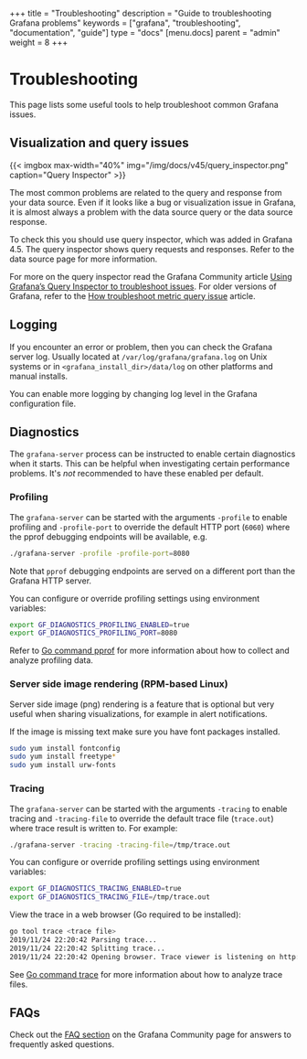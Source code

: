 +++
title = "Troubleshooting"
description = "Guide to troubleshooting Grafana problems"
keywords = ["grafana", "troubleshooting", "documentation", "guide"]
type = "docs"
[menu.docs]
parent = "admin"
weight = 8
+++


# Troubleshooting

This page lists some useful tools to help troubleshoot common Grafana issues.

## Visualization and query issues

{{< imgbox max-width="40%" img="/img/docs/v45/query_inspector.png" caption="Query Inspector" >}}

The most common problems are related to the query and response from your data source. Even if it looks
like a bug or visualization issue in Grafana, it is almost always a problem with the data source query or
the data source response.

To check this you should use query inspector, which was added in Grafana 4.5. The query inspector shows query requests and responses. Refer to the data source page for more information.

For more on the query inspector read the Grafana Community article [Using Grafana’s Query Inspector to troubleshoot issues](https://community.grafana.com/t/using-grafanas-query-inspector-to-troubleshoot-issues/2630). For older versions of Grafana, refer to the [How troubleshoot metric query issue](https://community.grafana.com/t/how-to-troubleshoot-metric-query-issues/50/2) article.

## Logging

If you encounter an error or problem, then you can check the Grafana server log. Usually located at `/var/log/grafana/grafana.log` on Unix systems or in `<grafana_install_dir>/data/log` on other platforms and manual installs.

You can enable more logging by changing log level in the Grafana configuration file.

## Diagnostics

The `grafana-server` process can be instructed to enable certain diagnostics when it starts. This can be helpful
when investigating certain performance problems. It's *not* recommended to have these enabled per default.

### Profiling

The `grafana-server` can be started with the arguments `-profile` to enable profiling and  `-profile-port` to override
the default HTTP port (`6060`) where the pprof debugging endpoints will be available, e.g.

```bash
./grafana-server -profile -profile-port=8080
```

Note that `pprof` debugging endpoints are served on a different port than the Grafana HTTP server.

You can configure or override profiling settings using environment variables:

```bash
export GF_DIAGNOSTICS_PROFILING_ENABLED=true
export GF_DIAGNOSTICS_PROFILING_PORT=8080
```

Refer to [Go command pprof](https://golang.org/cmd/pprof/) for more information about how to collect and analyze profiling data.

### Server side image rendering (RPM-based Linux)

Server side image (png) rendering is a feature that is optional but very useful when sharing visualizations, for example in alert notifications.

If the image is missing text make sure you have font packages installed.

```bash
sudo yum install fontconfig
sudo yum install freetype*
sudo yum install urw-fonts
```

### Tracing

The `grafana-server` can be started with the arguments `-tracing` to enable tracing and `-tracing-file` to override the default trace file (`trace.out`) where trace result is written to. For example:

```bash
./grafana-server -tracing -tracing-file=/tmp/trace.out
```

You can configure or override profiling settings using environment variables:

```bash
export GF_DIAGNOSTICS_TRACING_ENABLED=true
export GF_DIAGNOSTICS_TRACING_FILE=/tmp/trace.out
```

View the trace in a web browser (Go required to be installed):

```bash
go tool trace <trace file>
2019/11/24 22:20:42 Parsing trace...
2019/11/24 22:20:42 Splitting trace...
2019/11/24 22:20:42 Opening browser. Trace viewer is listening on http://127.0.0.1:39735
```

See [Go command trace](https://golang.org/cmd/trace/) for more information about how to analyze trace files.

## FAQs

Check out the [FAQ section](https://community.grafana.com/c/howto/faq) on the Grafana Community page for answers to frequently
asked questions.
